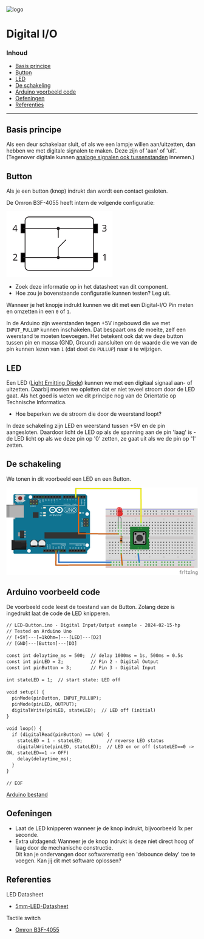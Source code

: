 ![logo](../img/Kennline_NTC.png) [](logo-id)

# Digital I/O [](title-id) <!-- omit in toc -->

### Inhoud[](toc-id) <!-- omit in toc -->

- [Basis principe](#basis-principe)
- [Button](#button)
- [LED](#led)
- [De schakeling](#de-schakeling)
- [Arduino voorbeeld code](#arduino-voorbeeld-code)
- [Oefeningen](#oefeningen)
- [Referenties](#referenties)

---

## Basis principe

Als een deur schakelaar sluit, of als we een lampje willen aan/uitzetten, dan hebben we met digitale signalen te maken.
Deze zijn of 'aan' of 'uit'. (Tegenover digitale kunnen [analoge signalen ook tussenstanden](../ADC/README.md) innemen.)

## Button

Als je een button (knop) indrukt dan wordt een contact gesloten.

De Omron B3F-4055 heeft intern de volgende configuratie:

![Omron B3F-4055](./img/Omron_B3F-4055.svg)

- Zoek deze informatie op in het datasheet van dit component.
- Hoe zou je bovenstaande configuratie kunnen testen? Leg uit.

Wanneer je het knopje indrukt kunnen we dit met een Digital-I/O Pin meten en omzetten in een `0` of `1`.

In de Arduino zijn weerstanden tegen +5V ingebouwd die we met `INPUT_PULLUP` kunnen inschakelen.
Dat bespaart ons de moeite, zelf een weerstand te moeten toevoegen. Het betekent ook dat we deze button tussen pin en massa (GND, Ground) aansluiten om de waarde die we van de pin kunnen lezen van `1` (dat doet de `PULLUP`) naar `0` te wijzigen.

## LED

Een LED ([Light Emitting Diode](../../../elektronische-componenten/LED/README.md)) kunnen we met een digitaal signaal aan- of uitzetten.
Daarbij moeten we opletten dat er niet teveel stroom door de LED gaat. Als het goed is weten we dit principe nog van de Orientatie op Technische Informatica.

- Hoe beperken we de stroom die door de weerstand loopt?

In deze schakeling zijn LED en weerstand tussen +5V en de pin aangesloten. Daardoor licht de LED op als de spanning aan de pin 'laag' is - de LED licht op als we deze pin op '0' zetten, ze gaat uit als we de pin op '1' zetten.

## De schakeling

We tonen in dit voorbeeld een LED en een Button.

![LED-Button breadboard schakeling](LED-Button_bb.png)

## Arduino voorbeeld code

De voorbeeld code leest de toestand van de Button. Zolang deze is ingedrukt laat de code de LED knipperen.

```arduino
// LED-Button.ino - Digital Input/Output example - 2024-02-15-hp
// Tested on Arduino Uno
// [+5V]---[=1kOhm=]---[LED]---[D2]
// [GND]---[Button]---[D3]

const int delaytime_ms = 500;  // delay 1000ms = 1s, 500ms = 0.5s
const int pinLED = 2;          // Pin 2 - Digital Output
const int pinButton = 3;       // Pin 3 - Digital Input

int stateLED = 1;  // start state: LED off

void setup() {
  pinMode(pinButton, INPUT_PULLUP);
  pinMode(pinLED, OUTPUT);
  digitalWrite(pinLED, stateLED);  // LED off (initial)
}

void loop() {
  if (digitalRead(pinButton) == LOW) {
    stateLED = 1 - stateLED;         // reverse LED status
    digitalWrite(pinLED, stateLED);  // LED on or off (stateLED==0 -> ON, stateLED==1 -> OFF)
    delay(delaytime_ms);
  }
}

// EOF
```

[Arduino bestand](LED-Button/LED-Button.ino)

## Oefeningen

- Laat de LED knipperen wanneer je de knop indrukt, bijvoorbeeld 1x per seconde.
- Extra uitdagend: Wanneer je de knop indrukt is deze niet direct hoog of laag door de mechanische constructie.\
  Dit kan je ondervangen door softwarematig een 'debounce delay' toe te voegen. Kan jij dit met software oplossen?

## Referenties

LED Datasheet

- [5mm-LED-Datasheet](5mm-LED-Datasheet.pdf)

Tactile switch

- [Omron B3F-4055](https://omronfs.omron.com/en_US/ecb/products/pdf/en-b3f.pdf)
